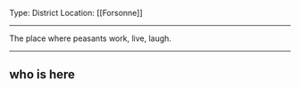 Type: District 
Location: [[Forsonne]]

---

The place where peasants work, live, laugh.

---

## who is here